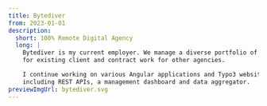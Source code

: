 ```yaml
---
title: Bytediver
from: 2023-01-01
description:
  short: 100% Remote Digital Agency
  long: |
    Bytediver is my current employer. We manage a diverse portfolio of various clients and projects -- mostly support jobs 
    for existing client and contract work for other agencies.

    I continue working on various Angular applications and Typo3 websites and am currently leading the development for a data service application 
    including REST APIs, a management dashboard and data aggregator.
previewImgUrl: bytediver.svg
---
```

